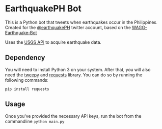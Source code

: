 EarthquakePH Bot
===================

This is a Python bot that tweets when earthquakes occur in the Philippines. Created for the [@earthquakePH](http://twitter.com/earthquakePH) twitter account, based on the [WAGG-Earthquake-Bot](https://github.com/WAGGNews/WAGG-Earthquake-Bot)

Uses the [USGS API](https://earthquake.usgs.gov/earthquakes/feed/v1.0/geojson.php) to acquire earthquake data.


Dependency
-----

You will need to install Python 3 on your system. After that, you will also need the [tweepy](https://github.com/tweepy/tweepy) and [requests](https://github.com/kennethreitz/requests) library. You can do so by running the following commands:

```pip install tweepy
pip install requests
```

Usage
-------
Once you've provided the necessary API keys, run the bot from the commandline
```python main.py```
